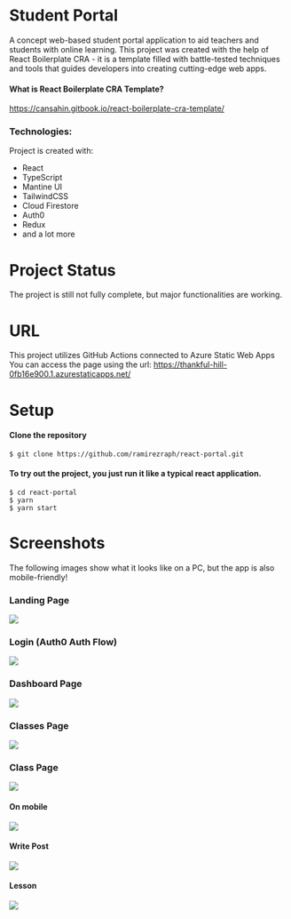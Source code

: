 # Student Portal

A concept web-based student portal application to aid teachers and students with online learning. This project was created with the help of React Boilerplate CRA - it is a template filled with battle-tested techniques and tools that guides developers into creating cutting-edge web apps.

#### What is React Boilerplate CRA Template?
https://cansahin.gitbook.io/react-boilerplate-cra-template/

### Technologies:
Project is created with:
- React 
- TypeScript
- Mantine UI
- TailwindCSS
- Cloud Firestore
- Auth0
- Redux
- and a lot more

# Project Status
The project is still not fully complete, but major functionalities are working.

# URL
This project utilizes GitHub Actions connected to Azure Static Web Apps
You can access the page using the url: https://thankful-hill-0fb16e900.1.azurestaticapps.net/

# Setup
#### Clone the repository
```ssh
$ git clone https://github.com/ramirezraph/react-portal.git
```
#### To try out the project, you just run it like a typical react application.

```ssh
$ cd react-portal
$ yarn
$ yarn start
```

# Screenshots
The following images show what it looks like on a PC, but the app is also mobile-friendly!

### Landing Page
<img src="demo/landing.png" />

### Login (Auth0 Auth Flow)
<img src="demo/login.png" />

### Dashboard Page
<img src="demo/dashboard.png" />

### Classes Page
<img src="demo/classes.png" />

### Class Page
<img src="demo/class.png" />

#### On mobile
<img src="demo/class-mobile.png" />

#### Write Post
<img src="demo/write-post.png" />

#### Lesson
<img src="demo/lesson-modal.png" />
